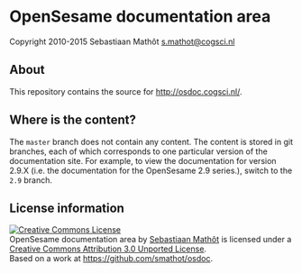 # OpenSesame documentation area

Copyright 2010-2015
Sebastiaan Mathôt <s.mathot@cogsci.nl>

## About

This repository contains the source for <http://osdoc.cogsci.nl/>.

## Where is the content?

The `master` branch does not contain any content. The content is stored in git branches, each of which corresponds to one particular version of the documentation site. For example, to view the documentation for version 2.9.X (i.e. the documentation for the OpenSesame 2.9 series.), switch to the `2.9` branch.

## License information

<a rel="license" href="http://creativecommons.org/licenses/by/3.0/deed.en_US"><img alt="Creative Commons License" style="border-width:0" src="http://i.creativecommons.org/l/by/3.0/88x31.png" /></a><br /><span xmlns:dct="http://purl.org/dc/terms/" property="dct:title">OpenSesame documentation area</span> by <a xmlns:cc="http://creativecommons.org/ns#" href="http://osdoc.cogsci.nl" property="cc:attributionName" rel="cc:attributionURL">Sebastiaan Mathôt</a> is licensed under a <a rel="license" href="http://creativecommons.org/licenses/by/3.0/deed.en_US">Creative Commons Attribution 3.0 Unported License</a>.<br />Based on a work at <a xmlns:dct="http://purl.org/dc/terms/" href="https://github.com/smathot/osdoc" rel="dct:source">https://github.com/smathot/osdoc</a>.
